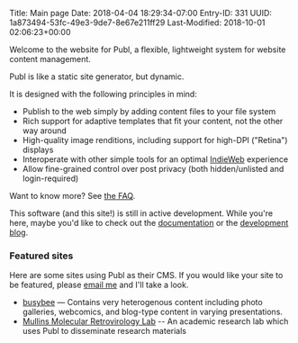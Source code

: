 Title: Main page
Date: 2018-04-04 18:29:34-07:00
Entry-ID: 331
UUID: 1a873494-53fc-49e3-9de7-8e67e211ff29
Last-Modified: 2018-10-01 02:06:23+00:00

Welcome to the website for Publ, a flexible, lightweight system for website content management.

Publ is like a static site generator, but dynamic.

It is designed with the following principles in mind:

* Publish to the web simply by adding content files to your file system
* Rich support for adaptive templates that fit your content, not the other way around
* High-quality image renditions, including support for high-DPI ("Retina") displays
* Interoperate with other simple tools for an optimal [IndieWeb](http://indieweb.org) experience
* Allow fine-grained control over post privacy (both hidden/unlisted and login-required)

Want to know more? See [the FAQ](/faq).

This software (and this site!) is still in active development. While you're
here, maybe you'd like to check out the [documentation](/manual/) or the
[development blog](/blog/).

### Featured sites

Here are some sites using Publ as their CMS. If you would like your site to be
featured, please [email me](mailto:fluffy-AT-beesbuzz-DOT-biz?subject=A+Publ+site)
and I'll take a look.

* [busybee](https://beesbuzz.biz) — Contains very heterogenous content including photo galleries, webcomics, and blog-type content in varying presentations.
* [Mullins Molecular Retrovirology Lab](https://mullinslab.microbiol.washington.edu) -- An academic research lab which uses Publ to disseminate research materials

